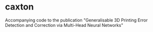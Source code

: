 # caxton
Accompanying code to the publication "Generalisable 3D Printing Error Detection and Correction via Multi-Head Neural Networks"
